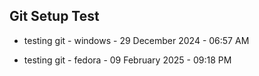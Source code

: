 ## Git Setup Test

- testing git - windows - 29 December 2024 - 06:57 AM

- testing git - fedora - 09 February 2025 - 09:18 PM
